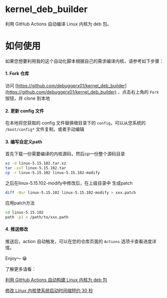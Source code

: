 # kernel_deb_builder
利用 GitHub Actions 自动编译 Linux 内核为 deb 包。

# 如何使用
如果您想要利用我的这个自动化脚本根据自己的需求编译内核，请参考如下步骤：

#### 1. Fork 仓库
访问 [https://github.com/debuggerx01/kernel_deb_builder](https://github.com/debuggerx01/kernel_deb_builder) ，点击右上角的 `Fork` 按钮，并 clone 到本地

#### 2. 更新 config 文件
在本地将您获取的 config 文件替换根目录下的 `config`，可以从您系统的 `/boot/config*` 文件复制，或者手动编辑

#### 3. 编写自定义path
首先下载一份需要编译的内核源码，然后cp一份整个源码目录
~~~bash
xz -d linux-5.15.102.tar.xz
tar -xvf linux-5.15.102.tar
cp -r linux-5.15.102 linux-5.15.102-modify
~~~

之后在linux-5.15.102-modify中修改后，在上级目录中 生成patch
~~~bash
diff -Nur linux-5.15.102 linux-5.15.102-modify > xxx.patch
~~~

应用patch方法
~~~bash
cd linux-5.15.102
path -p1 < /path/to/xxx.path
~~~

#### 4. 推送修改
推送后，action 自动触发，可以在您的仓库页面的 `Actions` 选项卡查看进度详情。

Enjoy～ :grin:

了解更多请看：

[利用 GitHub Actions 自动构建 Linux 内核为 deb 包](https://www.debuggerx.com/2021/08/17/Using-github-actions-to-build-kernel-deb-packages/)

[修改 Linux 内核使系统启动时间缩短约 30 秒](https://www.debuggerx.com/2021/07/07/Modify-the-linux-kernel-to-reduce-the-boot-speed-by-about-30-seconds/)
